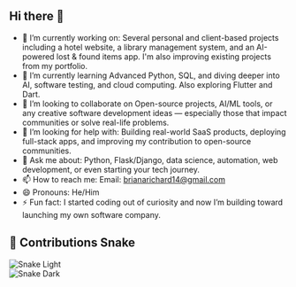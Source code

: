 ## Hi there 👋
- 🔭 I’m currently working on:
  Several personal and client-based projects including a hotel website, a library management system, and an AI-powered lost & found items app. I'm also improving existing projects from my portfolio.
- 🌱 I’m currently learning
Advanced Python, SQL, and diving deeper into AI, software testing, and cloud computing. Also exploring Flutter and Dart.
- 👯 I’m looking to collaborate on
  Open-source projects, AI/ML tools, or any creative software development ideas — especially those that impact communities or solve real-life problems.
- 🤔 I’m looking for help with:
Building real-world SaaS products, deploying full-stack apps, and improving my contribution to open-source communities.
- 💬 Ask me about:
  Python, Flask/Django, data science, automation, web development, or even starting your tech journey.
- 📫 How to reach me:
  Email: brianarichard14@gmail.com
- 😄 Pronouns:
  He/Him
- ⚡ Fun fact:
  I started coding out of curiosity and now I’m building toward launching my own software company.

 ## 🐍 Contributions Snake  

![Snake Light](https://raw.githubusercontent.com/richartdo/richartdo/output/github-snake.svg#gh-light-mode-only)  
![Snake Dark](https://raw.githubusercontent.com/richartdo/richartdo/output/github-snake-dark.svg#gh-dark-mode-only)

<!--
**richartdo/richartdo** is a ✨ _special_ ✨ repository because its `README.md` (this file) appears on your GitHub profile.

Here are some ideas to get you started:

- 🔭 I’m currently working on ...
- 🌱 I’m currently learning ...
- 👯 I’m looking to collaborate on ...
- 🤔 I’m looking for help with ...
- 💬 Ask me about ...
- 📫 How to reach me: ...
- 😄 Pronouns: ...
- ⚡ Fun fact: ...
-->
